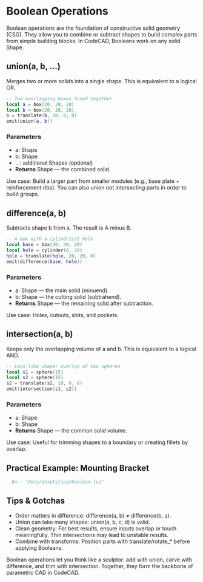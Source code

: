 # Boolean Operations

Boolean operations are the foundation of constructive solid geometry (CSG). They allow you to combine or subtract shapes to build complex parts from simple building blocks. In CodeCAD, Booleans work on any solid Shape.

## union(a, b, ...)

Merges two or more solids into a single shape. This is equivalent to a logical OR.

```lua
-- Two overlapping boxes fused together
local a = box(20, 20, 20)
local b = box(20, 20, 20)
b = translate(b, 10, 0, 0)
emit(union(a, b))
```

### Parameters

- a: Shape
- b: Shape
- ...: additional Shapes (optional)
- **Returns** Shape — the combined solid.

Use case: Build a larger part from smaller modules (e.g., base plate + reinforcement ribs). You can also union not intersecting parts in order to build groups.

## difference(a, b)

Subtracts shape b from a. The result is A minus B.

```lua
-- A box with a cylindrical hole
local base = box(40, 40, 20)
local hole = cylinder(8, 20)
hole = translate(hole, 20, 20, 0)
emit(difference(base, hole))
```

### Parameters

- a: Shape — the main solid (minuend).
- b: Shape — the cutting solid (subtrahend).
- **Returns** Shape — the remaining solid after subtraction.

Use case: Holes, cutouts, slots, and pockets.

## intersection(a, b)

Keeps only the overlapping volume of a and b. This is equivalent to a logical AND.

```lua
-- Lens-like shape: overlap of two spheres
local s1 = sphere(15)
local s2 = sphere(15)
s2 = translate(s2, 10, 0, 0)
emit(intersection(s1, s2))
```

### Parameters

- a: Shape
- b: Shape
- **Returns** Shape — the common solid volume.

Use case: Useful for trimming shapes to a boundary or creating fillets by overlap.

## Practical Example: Mounting Bracket

```lua
--8<-- "docs/assets/lua/boolean.lua"
```

<div class="stl-viewer"
     data-src="/assets/models/boolean.stl"
     data-color="#4b9fea"
     data-grid="true"
     data-controls="true"
     data-autorotate="true">
</div>

## Tips & Gotchas

- Order matters in difference: difference(a, b) ≠ difference(b, a).
- Union can take many shapes: union(a, b, c, d) is valid.
- Clean geometry: For best results, ensure inputs overlap or touch meaningfully. Thin intersections may lead to unstable results.
- Combine with transforms: Position parts with translate/rotate\_\* before applying Booleans.

Boolean operations let you think like a sculptor: add with union, carve with difference, and trim with intersection. Together, they form the backbone of parametric CAD in CodeCAD.
